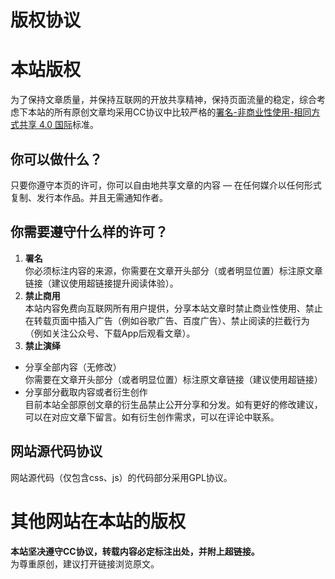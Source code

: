 # 版权协议

# 本站版权

为了保持文章质量，并保持互联网的开放共享精神，保持页面流量的稳定，综合考虑下本站的所有原创文章均采用CC协议中比较严格的[署名-非商业性使用-相同方式共享 4.0 国际](https://creativecommons.org/licenses/by-nc-nd/4.0/deed.zh)标准。

## 你可以做什么？

只要你遵守本页的许可，你可以自由地共享文章的内容 — 在任何媒介以任何形式复制、发行本作品。并且无需通知作者。

## 你需要遵守什么样的许可？

1. **署名**  
    你必须标注内容的来源，你需要在文章开头部分（或者明显位置）标注原文章链接（建议使用超链接提升阅读体验）。
2. **禁止商用**  
    本站内容免费向互联网所有用户提供，分享本站文章时禁止商业性使用、禁止在转载页面中插入广告（例如谷歌广告、百度广告）、禁止阅读的拦截行为（例如关注公众号、下载App后观看文章）。
3. **禁止演绎**

- 分享全部内容（无修改）  
    你需要在文章开头部分（或者明显位置）标注原文章链接（建议使用超链接）
- 分享部分截取内容或者衍生创作  
    目前本站全部原创文章的衍生品禁止公开分享和分发。如有更好的修改建议，可以在对应文章下留言。如有衍生创作需求，可以在评论中联系。

## 网站源代码协议

网站源代码（仅包含css、js）的代码部分采用GPL协议。

# 其他网站在本站的版权

**本站坚决遵守CC协议，转载内容必定标注出处，并附上超链接。**  
为尊重原创，建议打开链接浏览原文。